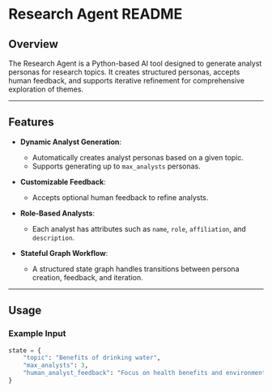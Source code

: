 
# Research Agent README

## Overview

The Research Agent is a Python-based AI tool designed to generate analyst personas for research topics. It creates structured personas, accepts human feedback, and supports iterative refinement for comprehensive exploration of themes.

---

## Features

- **Dynamic Analyst Generation**:
  - Automatically creates analyst personas based on a given topic.
  - Supports generating up to `max_analysts` personas.

- **Customizable Feedback**:
  - Accepts optional human feedback to refine analysts.

- **Role-Based Analysts**:
  - Each analyst has attributes such as `name`, `role`, `affiliation`, and `description`.

- **Stateful Graph Workflow**:
  - A structured state graph handles transitions between persona creation, feedback, and iteration.

---

## Usage

### Example Input
```python
state = {
    "topic": "Benefits of drinking water",
    "max_analysts": 3,
    "human_analyst_feedback": "Focus on health benefits and environmental impact."
}
